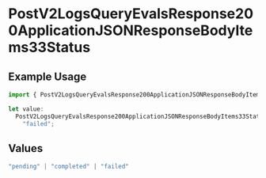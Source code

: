 # PostV2LogsQueryEvalsResponse200ApplicationJSONResponseBodyItems33Status

## Example Usage

```typescript
import { PostV2LogsQueryEvalsResponse200ApplicationJSONResponseBodyItems33Status } from "orq-poc-typescript-multi-env-version/models/operations";

let value:
  PostV2LogsQueryEvalsResponse200ApplicationJSONResponseBodyItems33Status =
    "failed";
```

## Values

```typescript
"pending" | "completed" | "failed"
```